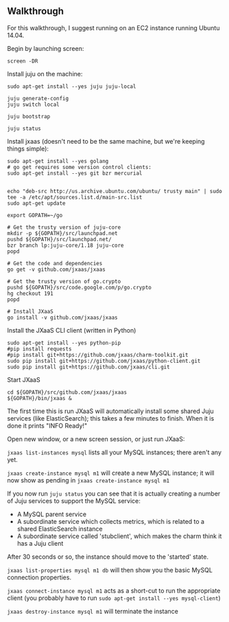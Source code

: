 ## Walkthrough

For this walkthrough, I suggest running on an EC2 instance running Ubuntu 14.04.

Begin by launching screen:
```
screen -DR
```

Install juju on the machine:

```
sudo apt-get install --yes juju juju-local

juju generate-config
juju switch local

juju bootstrap

juju status
```


Install jxaas (doesn't need to be the same machine, but we're keeping things simple):

```
sudo apt-get install --yes golang
# go get requires some version control clients:
sudo apt-get install --yes git bzr mercurial


echo "deb-src http://us.archive.ubuntu.com/ubuntu/ trusty main" | sudo tee -a /etc/apt/sources.list.d/main-src.list
sudo apt-get update

export GOPATH=~/go

# Get the trusty version of juju-core
mkdir -p ${GOPATH}/src/launchpad.net
pushd ${GOPATH}/src/launchpad.net/
bzr branch lp:juju-core/1.18 juju-core
popd

# Get the code and dependencies
go get -v github.com/jxaas/jxaas

# Get the trusty version of go.crypto
pushd ${GOPATH}/src/code.google.com/p/go.crypto
hg checkout 191
popd

# Install JXaaS
go install -v github.com/jxaas/jxaas
```

Install the JXaaS CLI client (written in Python)
```
sudo apt-get install --yes python-pip
#pip install requests
#pip install git+https://github.com/jxaas/charm-toolkit.git
sudo pip install git+https://github.com/jxaas/python-client.git
sudo pip install git+https://github.com/jxaas/cli.git
```

Start JXaaS
```
cd ${GOPATH}/src/github.com/jxaas/jxaas
${GOPATH}/bin/jxaas &
```

The first time this is run JXaaS will automatically install some shared Juju services
 (like ElasticSearch); this takes a few minutes to finish.  When it is done it prints "INFO Ready!"

Open new window, or a new screen session, or just run JXaaS:

```jxaas list-instances mysql```  lists all your MySQL instances; there aren't any yet.

```jxaas create-instance mysql m1``` will create a new MySQL instance; it will now
show as pending in ```jxaas create-instance mysql m1```


If you now run ```juju status``` you can see that it is actually creating a number of Juju
services to support the MySQL service:

* A MySQL parent service
* A subordinate service which collects metrics, which is related to a shared ElasticSearch instance
* A subordinate service called 'stubclient', which makes the charm think it has a Juju client


After 30 seconds or so, the instance should move to the 'started' state.

```jxaas list-properties mysql m1 db``` will then show you the basic MySQL connection properties.

```jxaas connect-instance mysql m1``` acts as a short-cut to run the appropriate client
(you probably have to run ```sudo apt-get install --yes mysql-client```)


```jxaas destroy-instance mysql m1``` will terminate the instance









